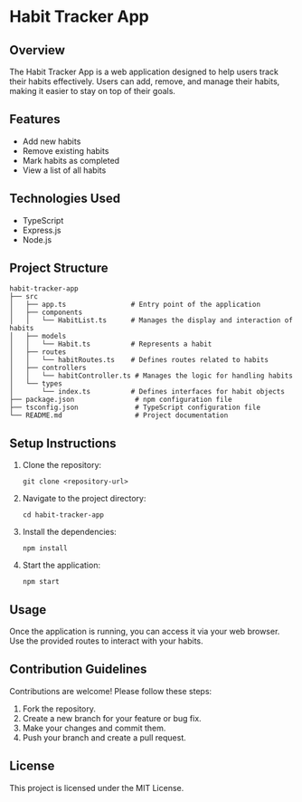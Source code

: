 # Habit Tracker App

## Overview
The Habit Tracker App is a web application designed to help users track their habits effectively. Users can add, remove, and manage their habits, making it easier to stay on top of their goals.

## Features
- Add new habits
- Remove existing habits
- Mark habits as completed
- View a list of all habits

## Technologies Used
- TypeScript
- Express.js
- Node.js

## Project Structure
```
habit-tracker-app
├── src
│   ├── app.ts                # Entry point of the application
│   ├── components
│   │   └── HabitList.ts      # Manages the display and interaction of habits
│   ├── models
│   │   └── Habit.ts          # Represents a habit
│   ├── routes
│   │   └── habitRoutes.ts    # Defines routes related to habits
│   ├── controllers
│   │   └── habitController.ts # Manages the logic for handling habits
│   └── types
│       └── index.ts          # Defines interfaces for habit objects
├── package.json               # npm configuration file
├── tsconfig.json              # TypeScript configuration file
└── README.md                  # Project documentation
```

## Setup Instructions
1. Clone the repository:
   ```
   git clone <repository-url>
   ```
2. Navigate to the project directory:
   ```
   cd habit-tracker-app
   ```
3. Install the dependencies:
   ```
   npm install
   ```
4. Start the application:
   ```
   npm start
   ```

## Usage
Once the application is running, you can access it via your web browser. Use the provided routes to interact with your habits.

## Contribution Guidelines
Contributions are welcome! Please follow these steps:
1. Fork the repository.
2. Create a new branch for your feature or bug fix.
3. Make your changes and commit them.
4. Push your branch and create a pull request.

## License
This project is licensed under the MIT License.